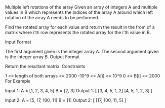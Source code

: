 Multiple left rotations of the array
Given an array of integers A and multiple values in B which represents the indices of the array A around which left rotation of the array A needs to be performed.

Find the rotated array for each value and return the result in the from of a matrix where i'th row represents the rotated array for the i'th value in B.


Input Format

The first argument given is the integer array A.
The second argument given is the integer array B.
Output Format

Return the resultant matrix.
Constraints

1 <= length of both arrays <= 2000
-10^9 <= A[i] <= 10^9 
0 <= B[i] <= 2000
For Example

Input 1:
    A = [1, 2, 3, 4, 5]
    B = [2, 3]
Output 1:
    [ [3, 4, 5, 1, 2]
      [4, 5, 1, 2, 3] ]

Input 2:
    A = [5, 17, 100, 11]
    B = [1]
Output 2:
    [ [17, 100, 11, 5] ]